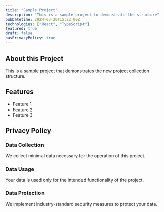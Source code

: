 ```yaml
---
title: "Sample Project"
description: "This is a sample project to demonstrate the structure"
pubDatetime: 2024-03-20T15:22:00Z
technologies: ["React", "TypeScript"]
featured: true
draft: false
hasPrivacyPolicy: true
---
```


## About this Project

This is a sample project that demonstrates the new project collection structure.

## Features

- Feature 1
- Feature 2
- Feature 3

## Privacy Policy

### Data Collection
We collect minimal data necessary for the operation of this project.

### Data Usage
Your data is used only for the intended functionality of the project.

### Data Protection
We implement industry-standard security measures to protect your data. 